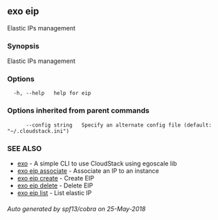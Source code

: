 ## exo eip

Elastic IPs management

### Synopsis

Elastic IPs management

### Options

```
  -h, --help   help for eip
```

### Options inherited from parent commands

```
      --config string   Specify an alternate config file (default: "~/.cloudstack.ini")
```

### SEE ALSO

* [exo](exo.md)	 - A simple CLI to use CloudStack using egoscale lib
* [exo eip associate](exo_eip_associate.md)	 - Associate an IP to an instance
* [exo eip create](exo_eip_create.md)	 - Create EIP
* [exo eip delete](exo_eip_delete.md)	 - Delete EIP
* [exo eip list](exo_eip_list.md)	 - List elastic IP

###### Auto generated by spf13/cobra on 25-May-2018
